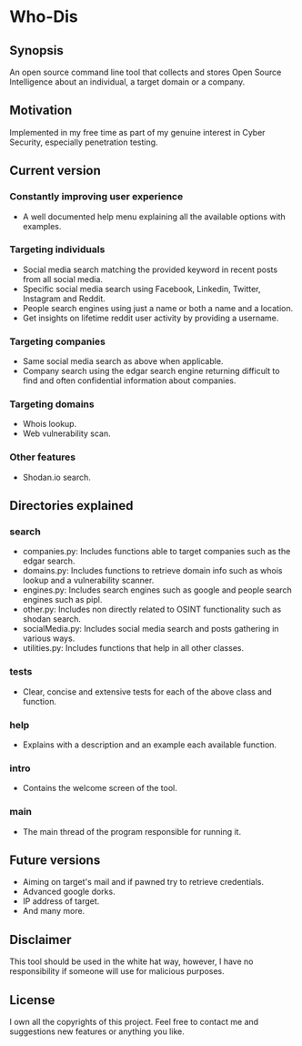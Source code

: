 # Who-Dis

## Synopsis
An open source command line tool that collects and stores Open Source Intelligence about an individual, a target domain or a company.

## Motivation
Implemented in my free time as part of my genuine interest in Cyber Security, especially penetration testing.

## Current version
### Constantly improving user experience
- A well documented help menu explaining all the available options with examples.

### Targeting individuals
- Social media search matching the provided keyword in recent posts from all social media.
- Specific social media search using Facebook, Linkedin, Twitter, Instagram and Reddit.
- People search engines using just a name or both a name and a location.
- Get insights on lifetime reddit user activity by providing a username.

### Targeting companies
- Same social media search as above when applicable.
- Company search using the edgar search engine returning difficult to find and often confidential information about companies.

### Targeting domains
- Whois lookup.
- Web vulnerability scan.

### Other features
- Shodan.io search.

## Directories explained
### search
- companies.py: Includes functions able to target companies such as the edgar search.
- domains.py: Includes functions to retrieve domain info such as whois lookup and a vulnerability scanner.
- engines.py: Includes search engines such as google and people search engines such as pipl.
- other.py: Includes non directly related to OSINT functionality such as shodan search.
- socialMedia.py: Includes social media search and posts gathering in various ways.
- utilities.py: Includes functions that help in all other classes.

### tests
- Clear, concise and extensive tests for each of the above class and function.

### help
- Explains with a description and an example each available function.

### intro
- Contains the welcome screen of the tool.

### main
- The main thread of the program responsible for running it.

## Future versions
- Aiming on target's mail and if pawned try to retrieve credentials.
- Advanced google dorks.
- IP address of target.
- And many more.

## Disclaimer
This tool should be used in the white hat way, however, I have no responsibility if someone will use for malicious purposes.

## License
I own all the copyrights of this project.  Feel free to contact me and suggestions new features or anything you like.